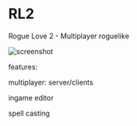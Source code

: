# RL2
Rogue Love 2 - Multiplayer roguelike

![screenshot](http://o7.by/static/img/rl2.png)


features:

multiplayer: server/clients

ingame editor

spell casting
